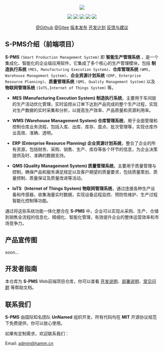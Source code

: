 <p align="center">
<img src="//cdn.hamm.cn/svg/spms/logo.svg"/>
</p>

<p align="center">
  <img src="//svg.hamm.cn?key=Core&value=AirPower4T"/>
  <img src="//svg.hamm.cn?key=Lang&value=TypeScript&bg=green"/>
  <img src="//svg.hamm.cn?key=Base&value=Vue3"/>
  <img src="//svg.hamm.cn?key=Build&value=Vite"/>
  <img src="//svg.hamm.cn?key=UI&value=ElementPlus"/>
</p>
<p align="center">
<a href="//github.com/s-pms/SPMS-Web">@Github</a> <a href="//gitee.com/s-pms/SPMS-Web">@Gitee</a> <a href="/s-pms/SPMS-Docs/SPMS-RELEASE.md">版本发布</a> <a href="/s-pms/SPMS-Docs/SPMS-PLAN.md">开发计划</a> <a href="/s-pms/SPMS-Docs/issues">反馈与建议</a>
</p>

## S-PMS介绍（前端项目）

**S-PMS** `(Smart Production Management System)` 即 **智能生产管理系统** ，是一个集成化、智能化的企业级应用软件，它集成了多个核心的生产管理模块，包括 **制造执行系统** `(MES, Manufacturing Execution System)`、**仓库管理系统** `(WMS, Warehouse Management System)`、**企业资源计划系统** `(ERP, Enterprise Resource Planning)`、**质量管理系统** `(QMS, Quality Management System)` 以及 **物联网管理系统** `(IoTS,Internet of Things System)` 等。

- **MES (Manufacturing Execution System) 制造执行系统**，主要用于车间层的生产活动优化管理，实时监控从订单下达到产品完成的整个生产过程，实现对生产数据的实时采集和分析，以提高生产效率、产品质量和资源利用率。

- **WMS (Warehouse Management System) 仓库管理系统**，用于全面管理和控制仓库业务流程，包括入库、出库、库存、盘点、批次管理等，实现仓库作业高效、准确、透明。

- **ERP (Enterprise Resource Planning) 企业资源计划系统**，整合了企业的所有资源，包括财务、采购、销售、生产、库存等各个环节的信息，为企业决策提供及时、准确的数据支持。

- **QMS (Quality Management System) 质量管理系统**，主要用于质量管理与控制，确保产品和服务满足规定以及客户期望的质量要求，包括质量策划、质量控制、质量保证及质量改进等活动。

- **IoTS（Internet of Things System) 物联网管理系统**，通过连接各种生产设备和传感器，收集海量实时数据，实现设备远程监控、预防性维护、生产过程智能化控制等功能。

通过将这些系统功能一体化整合在 **S-PMS** 中，企业可以实现从采购、生产、仓储到销售全流程的信息化、精细化、智能化管理，有效提升企业的整体运营效率和市场竞争力。

## 产品宣传图

soon...

## 开发者指南

本仓库为 **S-PMS** Web前端项目仓库，你可以查看 [开发说明](./docs/DEV.md)、[部署说明](/s-pms/SPMS-Docs/PUBLISH.md)、[常见问题](/s-pms/SPMS-Docs/QA.md) 等帮助文档。

## 联系我们

**S-PMS** 由国际知名团队 **UnNamed** 组织开发，所有代码均在 **MIT** 开源协议规范下免费提供，你可以放心使用。

如果有定制需求，欢迎联系我们：

Email: admin@hamm.cn

